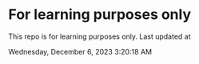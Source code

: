 # For learning purposes only
This repo is for learning purposes only.
Last updated at

Wednesday, December 6, 2023 3:20:18 AM

